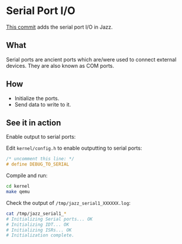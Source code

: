 # Serial Port I/O
[This commit](https://github.com/coditva/Jazz/tree/e2bbcf8add06411e53f0ace5837e53ba5f3fa49c) adds the serial port I/O in Jazz.

## What
Serial ports are ancient ports which are/were used to connect external devices.
They are also known as COM ports.

## How
- Initialize the ports.
- Send data to write to it.

## See it in action
Enable output to serial ports:

Edit `kernel/config.h` to enable outputting to serial ports:

```C
/* uncomment this line: */
# define DEBUG_TO_SERIAL
```

Compile and run:

```bash
cd kernel
make qemu
```

Check the output of `/tmp/jazz_serial1_XXXXXX.log`:

```bash
cat /tmp/jazz_serial1_*
# Initializing Serial ports... OK
# Initializing IDT... OK
# Initializing ISRs... OK
# Initialization complete.
```
